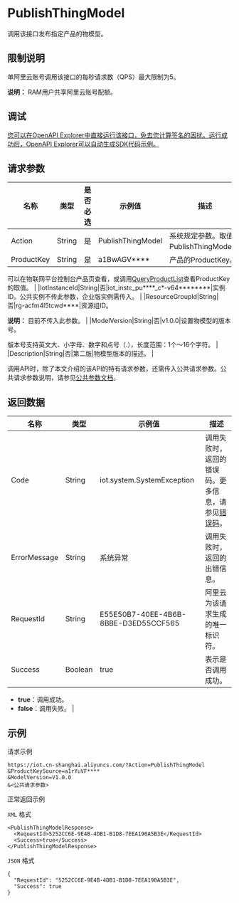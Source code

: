 # PublishThingModel

调用该接口发布指定产品的物模型。

## 限制说明

单阿里云账号调用该接口的每秒请求数（QPS）最大限制为5。

**说明：** RAM用户共享阿里云账号配额。

## 调试

[您可以在OpenAPI Explorer中直接运行该接口，免去您计算签名的困扰。运行成功后，OpenAPI Explorer可以自动生成SDK代码示例。](https://api.aliyun.com/#product=Iot&api=PublishThingModel&type=RPC&version=2018-01-20)

## 请求参数

|名称|类型|是否必选|示例值|描述|
|--|--|----|---|--|
|Action|String|是|PublishThingModel|系统规定参数。取值：PublishThingModel。 |
|ProductKey|String|是|a1BwAGV\*\*\*\*|产品的ProductKey。

 可以在物联网平台控制台产品页查看，或调用[QueryProductList](~~69271~~)查看ProductKey的取值。 |
|IotInstanceId|String|否|iot\_instc\_pu\*\*\*\*\_c\*-v64\*\*\*\*\*\*\*\*|实例ID。公共实例不传此参数，企业版实例需传入。 |
|ResourceGroupId|String|否|rg-acfm4l5tcwd\*\*\*\*|资源组ID。

 **说明：** 目前不传入此参数。 |
|ModelVersion|String|否|v1.0.0|设置物模型的版本号。

 版本号支持英文大、小字母、数字和点号（.），长度范围：1个～16个字符。 |
|Description|String|否|第二版|物模型版本的描述。 |

调用API时，除了本文介绍的该API的特有请求参数，还需传入公共请求参数。公共请求参数说明，请参见[公共参数文档](~~30561~~)。

## 返回数据

|名称|类型|示例值|描述|
|--|--|---|--|
|Code|String|iot.system.SystemException|调用失败时，返回的错误码。更多信息，请参见[错误码](~~87387~~)。 |
|ErrorMessage|String|系统异常|调用失败时，返回的出错信息。 |
|RequestId|String|E55E50B7-40EE-4B6B-8BBE-D3ED55CCF565|阿里云为该请求生成的唯一标识符。 |
|Success|Boolean|true|表示是否调用成功。

 -   **true**：调用成功。
-   **false**：调用失败。 |

## 示例

请求示例

```
https://iot.cn-shanghai.aliyuncs.com/?Action=PublishThingModel
&ProductKeySource=a1rYuVF****
&ModelVersion=V1.0.0
&<公共请求参数>
```

正常返回示例

`XML` 格式

```
<PublishThingModelResponse>
  <RequestId>5252CC6E-9E4B-4DB1-B1D8-7EEA190A5B3E</RequestId>
  <Success>true</Success>
</PublishThingModelResponse>
```

`JSON` 格式

```
{
  "RequestId": "5252CC6E-9E4B-4DB1-B1D8-7EEA190A5B3E",
  "Success": true
}
```

